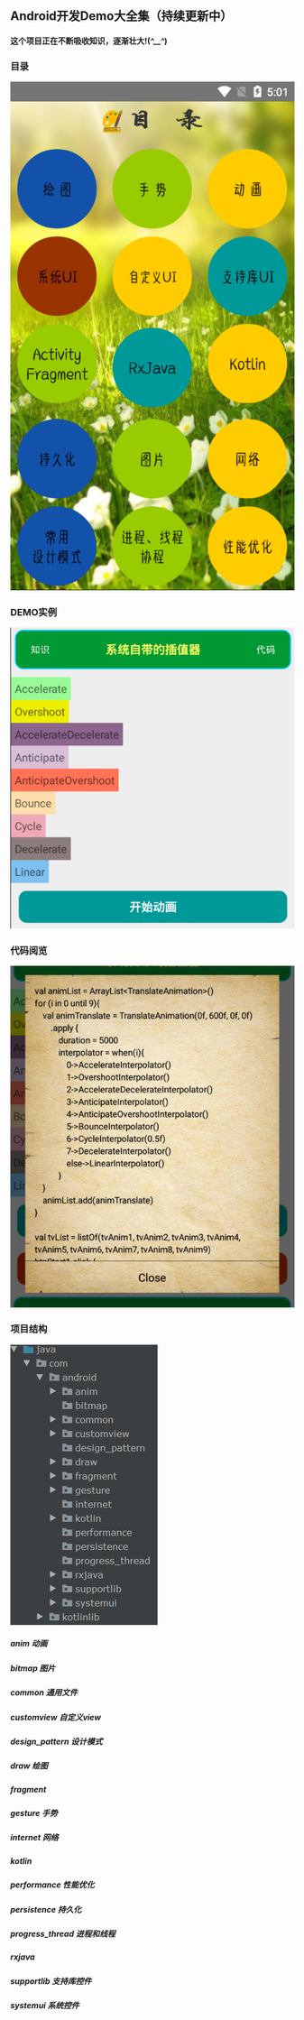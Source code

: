 ## Android开发Demo大全集（持续更新中）

#### 这个项目正在不断吸收知识，逐渐壮大!(*^__^*)

### 目录
![](catalog.jpg)

### DEMO实例
![](img1.jpg)

### 代码阅览
![](img2.jpg)

### 项目结构
![](jiegou.jpg)
##### anim 动画
##### bitmap 图片
##### common 通用文件
##### customview 自定义view
##### design_pattern 设计模式
##### draw 绘图
##### fragment 
##### gesture 手势
##### internet 网络
##### kotlin
##### performance 性能优化
##### persistence 持久化
##### progress_thread 进程和线程
##### rxjava
##### supportlib 支持库控件
##### systemui 系统控件
